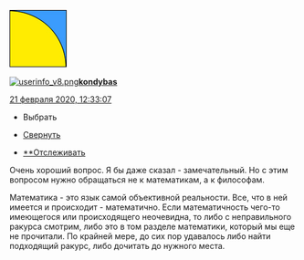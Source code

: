 [![7090537](../_resources/7090537)](https://kondybas.livejournal.com/)

[![userinfo_v8.png](userinfo_v8-1.png)](https://kondybas.livejournal.com/profile)[**kondybas**](https://kondybas.livejournal.com/)

 [21 февраля 2020, 12:33:07](https://ivanov-petrov.livejournal.com/2236286.html?thread=144296062#t144296062)

- Выбрать

- [Свернуть](https://ivanov-petrov.livejournal.com/2236286.html?thread=144296062#t144296062)

- [**Отслеживать](https://www.livejournal.com/manage/subscriptions/comments.bml?talkid=144296062&journal=ivanov_petrov)

Очень хороший вопрос. Я бы даже сказал - замечательный. Но с этим вопросом нужно обращаться не к математикам, а к философам.

Математика - это язык самой объективной реальности. Все, что в ней имеется и происходит - математично. Если математичность чего-то имеющегося или происходящего неочевидна, то либо с неправильного ракурса смотрим, либо это в том разделе математики, который мы еще не прочитали. По крайней мере, до сих пор удавалось либо найти подходящий ракурс, либо дочитать до нужного места.

<div style="display: none;">  </div>